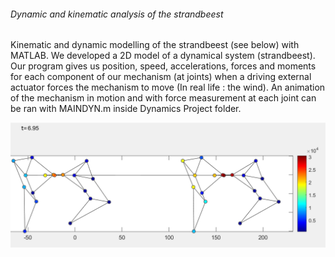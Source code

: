 ###### Dynamic and kinematic analysis of the strandbeest 

Kinematic and dynamic modelling of the strandbeest (see below) with MATLAB. We developed a 2D model of a dynamical system (strandbeest). Our program gives us position, speed, accelerations, forces and moments for each component of our mechanism (at joints) when a driving external actuator forces the mechanism to move (In real life : the wind). An animation of the mechanism in motion and with force measurement at each joint can be ran with MAINDYN.m inside Dynamics Project folder.


![Model](jointforces.png)
